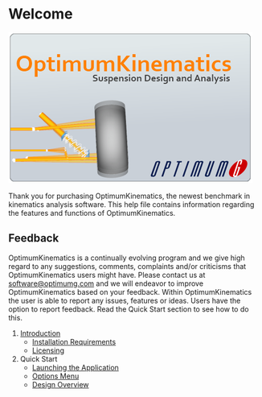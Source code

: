 # Welcome
![Welcome](img/welcome.png)

Thank you for purchasing OptimumKinematics, the newest benchmark in kinematics analysis software. This help file contains information regarding the features and functions of OptimumKinematics. 

## Feedback

OptimumKinematics is a continually evolving program 
and we give high regard to any suggestions, comments, 
complaints and/or criticisms that OptimumKinematics users 
might have. Please contact us at [software@optimumg.com](mailto:software@optimumg.com) and we will endeavor to improve OptimumKinematics based on your feedback.
Within OptimumKinematics the user is able to report any issues, features or ideas. Users have the option to report feedback. Read the Quick Start section to see how to do this.



1. [Introduction](1_Introduction/1_Introduction.md)
    * [Installation Requirements](1_Introduction/A_Installation_Requirements.md)
    * [Licensing](1_Introduction/B_Licensing.md)    
2. Quick Start
    * [Launching the Application](2_Quick_Start/A_Launching_the_Application.md)
    * [Options Menu](2_Quick_Start/B_Options_Menu.md)
    * [Design Overview](2_Quick_Start/C_Design_Overview.md)